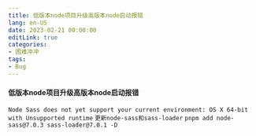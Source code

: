 ```yaml
---
title: 低版本node项目升级高版本node启动报错
lang: en-US
date: 2023-02-21 00:00:00
editLink: true
categories: 
- 困难冲冲
tags: 
- Bug
---
```



#### 低版本node项目升级高版本node启动报错

`Node Sass does not yet support your current environment: OS X 64-bit with Unsupported runtime`
`更新node-sass和sass-loader`
`pnpm add node-sass@7.0.3 sass-loader@7.0.1 -D`
